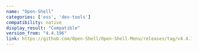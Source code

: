 ```yaml
---
name: "Open-Shell"
categories: ['oss', 'dev-tools']
compatibility: native
display_result: "Compatible"
version_from: "4.4.196"
link: https://github.com/Open-Shell/Open-Shell-Menu/releases/tag/v4.4.191
---
```

